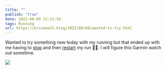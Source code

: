 ```yaml
---
title: ""
publish: "true"
date: 2022-08-09 22:21:54
tags: Running
url: https://ericmwalk.blog/2022/08/09/wanted-to-try.html
---
```


Wanted to try something new today with my running but that ended up with me having to [stop](https://www.strava.com/activities/7611440409) and then [restart](http://www.strava.com/activities/7611571568) my run 🤷‍♂️. I will figure this Garmin watch out sometime.



![](https://ericmwalk.blog/uploads/2022/ab181924ff.jpg)